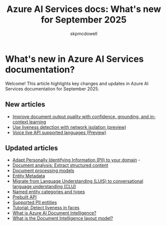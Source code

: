 ﻿---
title: "Azure AI Services docs: What's new for September 2025"
description: Discover key changes and updates in Azure AI Services documentation for September 2025.
ms.author: smcdowell
author: skpmcdowell
ms.topic: whats-new
ms.subject: ai-services
ms.custom: September-2025
ms.date: 09/02/2025
---

# What's new in Azure AI Services documentation?

Welcome! This article highlights key changes and updates in Azure AI Services documentation for September 2025.

## New articles
- [Improve document output quality with confidence, grounding, and in-context learning](../ai-services/content-understanding/document/enrichments.md)
- [Use liveness detection with network isolation (preview)](../ai-services/computer-vision/how-to/liveness-use-network-isolation.md)
- [Voice live API supported languages (Preview)](../ai-services/speech-service/voice-live-language-support.md)

## Updated articles
- [Adapt Personally Identifying Information (PII) to your domain](../ai-services/language-service/personally-identifiable-information/how-to/adapt-to-domain-pii.md) - 
- [Document analysis: Extract structured content](../ai-services/content-understanding/document/elements.md)
- [Document processing models](../ai-services/document-intelligence/model-overview.md)
- [Entity Metadata](../ai-services/language-service/named-entity-recognition/concepts/entity-metadata.md)
- [Migrate from Language Understanding (LUIS) to conversational language understanding (CLU)](../ai-services/language-service/conversational-language-understanding/how-to/migrate-from-luis.md)
- [Named entity categories and types](../ai-services/language-service/named-entity-recognition/concepts/named-entity-categories.md) 
- [Prebuilt API](../ai-services/language-service/question-answering/how-to/prebuilt.md)
- [Supported PII entities](../ai-services/language-service/personally-identifiable-information/concepts/entity-categories.md)
- [Tutorial: Detect liveness in faces](../ai-services/computer-vision/tutorials/liveness.md)
- [What is Azure AI Document Intelligence?](../ai-services/document-intelligence/overview.md)
- [What is the Document Intelligence layout model?](../ai-services/document-intelligence/prebuilt/layout.md)
